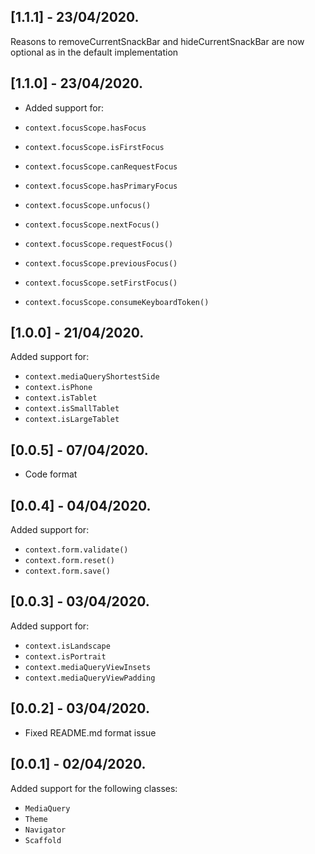 
## [1.1.1] - 23/04/2020.

Reasons to removeCurrentSnackBar and hideCurrentSnackBar are now optional as in the default implementation

## [1.1.0] - 23/04/2020.

* Added support for:

* `context.focusScope.hasFocus`
* `context.focusScope.isFirstFocus`
* `context.focusScope.canRequestFocus`
* `context.focusScope.hasPrimaryFocus`


* `context.focusScope.unfocus()`
* `context.focusScope.nextFocus()`
* `context.focusScope.requestFocus()`
* `context.focusScope.previousFocus()`
* `context.focusScope.setFirstFocus()`
* `context.focusScope.consumeKeyboardToken()`

## [1.0.0] - 21/04/2020.

Added support for:

* `context.mediaQueryShortestSide`
* `context.isPhone`
* `context.isTablet`
* `context.isSmallTablet`
* `context.isLargeTablet`

## [0.0.5] - 07/04/2020.

* Code format

## [0.0.4] - 04/04/2020.

Added support for:

* `context.form.validate()`
* `context.form.reset()`
* `context.form.save()`

## [0.0.3] - 03/04/2020.

Added support for:

* `context.isLandscape`
* `context.isPortrait`
* `context.mediaQueryViewInsets`
* `context.mediaQueryViewPadding`

## [0.0.2] - 03/04/2020.

* Fixed README.md format issue

## [0.0.1] - 02/04/2020.

Added support for the following classes: 

* `MediaQuery`
* `Theme`
* `Navigator`
* `Scaffold`
